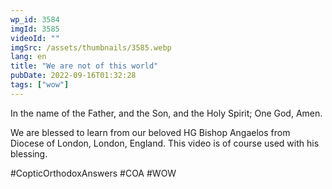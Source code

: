 ```yaml
---
wp_id: 3584
imgId: 3585
videoId: ""
imgSrc: /assets/thumbnails/3585.webp
lang: en
title: "We are not of this world"
pubDate: 2022-09-16T01:32:28
tags: ["wow"]
---
```


<!-- page: 6 -->

<p>In the name of the Father, and the Son, and the Holy Spirit; One God, Amen.</p>
<p>We are blessed to learn from our beloved HG Bishop Angaelos from Diocese of London, London, England. This video is of course used with his blessing.</p>
<p>#CopticOrthodoxAnswers #COA #WOW</p>
